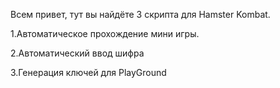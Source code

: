 Всем привет, тут вы найдёте 3 скрипта для Hamster Kombat.

1.Автоматическое прохождение мини игры.

2.Автоматический ввод шифра

3.Генерация ключей для PlayGround


